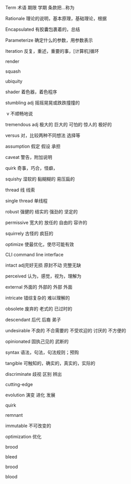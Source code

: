 Term  术语 期限 学期 条款把…称为

Rationale 理论的说明，基本原理，基础理论，根据

Encapsulated 有胶囊包裹着的，总结

Parameterize    确定什么的参数，用参数表示

Iteration 反复，重述，重要的事，[计算机]循环

render

squash

ubiquity

shader 着色器，着色程序

stumbling adj 摇摇晃晃或跌跌撞撞的

​		v 不顺畅地说

tremendous adj 极大的 巨大的 可怕的 惊人的 极好的

versus  对，比较两种不同想法 选择等

assumption 假定 假设 承担

caveat 警告，附加说明

quirk 奇事，巧合，怪癖，

squishy 湿软的 黏糊糊的 易压扁的

thread 线 线索

single thread 单线程

robust 强健的 结实的 强劲的 坚定的

permissive 宽大的 放任的 自由的 容许的

squirrely  古怪的 疯狂的

optimize  使最优化，使尽可能有效

CLI command line interface 

intact  adj完好无损 原封不动 完整无缺

perceived 认为，感觉，视为，理解为

external 外面的 外部的  外部 外面

intricate 错综复杂的 难以理解的

obsolete 废弃的  老式的 已过时的 

descendant 后代 后裔 弟子

undesirable 不良的 不合需要的 不受欢迎的 讨厌的 不方便的

opinionated 固执己见的 武断的 

syntax 语法，句法，句法规则；预购

tangible 可触知的，确实的，真实的，实际的

discriminate 歧视 区别 辨出

cutting-edge

evolution 演变 进化 发展

quirk

remnant

immutable 不可改变的

optimization 优化

brood 

bleed 

brood 

blood